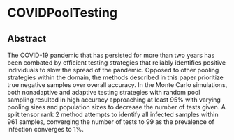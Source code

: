 # COVIDPoolTesting

## Abstract

The COVID-19 pandemic that has persisted for more than two years has been combated by efficient testing strategies that reliably identifies positive individuals to slow the spread of the pandemic. Opposed to other pooling strategies within the domain, the methods described in this paper prioritize true negative samples over overall accuracy. In the Monte Carlo simulations, both nonadaptive and adaptive testing strategies with random pool sampling resulted in high accuracy approaching at least 95% with varying pooling sizes and population sizes to decrease the number of tests given. A split tensor rank 2 method attempts to identify all infected samples within 961 samples, converging the number of tests to 99 as the prevalence of infection converges to 1%.
